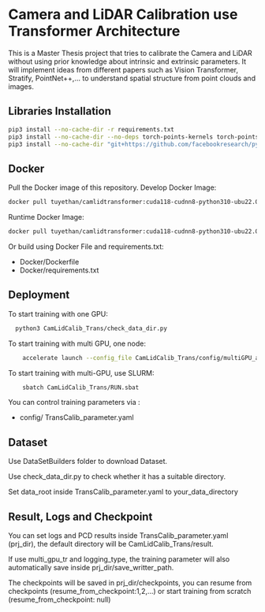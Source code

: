 
# Camera and LiDAR Calibration use Transformer Architecture
This is a Master Thesis project that tries to calibrate the Camera and LiDAR without using prior knowledge about intrinsic and extrinsic parameters. It will implement ideas from different papers such as Vision Transformer, Stratify, PointNet++,... to understand spatial structure from point clouds and images.

## Libraries Installation
```bash
pip3 install --no-cache-dir -r requirements.txt
pip3 install --no-cache-dir --no-deps torch-points-kernels torch-points3d
pip3 install --no-cache-dir "git+https://github.com/facebookresearch/pytorch3d.git@stable"
```

## Docker
Pull the Docker image of this repository.
Develop Docker Image:
```bash
docker pull tuyethan/camlidtransformer:cuda118-cudnn8-python310-ubu22.04-deve
```
Runtime Docker Image:
```bash
docker pull tuyethan/camlidtransformer:cuda118-cudnn8-python310-ubu22.04-runtime
```
Or build using Docker File and requirements.txt:
 - Docker/Dockerfile
 - Docker/requirements.txt
   
## Deployment
To start training with one GPU:
```bash
  python3 CamLidCalib_Trans/check_data_dir.py
```
To start training with multi GPU, one node:
```bash
    accelerate launch --config_file CamLidCalib_Trans/config/multiGPU_accelerate.yaml CamLidCalib_Trans/train.py
```
To start training with multi-GPU, use SLURM:
```bash
    sbatch CamLidCalib_Trans/RUN.sbat
```
You can control training parameters via :
 - config/ TransCalib_parameter.yaml

## Dataset
Use DataSetBuilders folder to download Dataset.

Use check_data_dir.py to check whether it has a suitable directory.

Set data_root inside TransCalib_parameter.yaml to your_data_directory

## Result, Logs and Checkpoint
You can set logs and PCD results inside TransCalib_parameter.yaml (prj_dir), the default directory will be CamLidCalib_Trans/result.

If use multi_gpu_tr and logging_type, the training parameter will also automatically save inside prj_dir/save_writter_path.

The checkpoints will be saved in prj_dir/checkpoints, you can resume from checkpoints (resume_from_checkpoint:1,2,...) or start training from scratch (resume_from_checkpoint: null)

